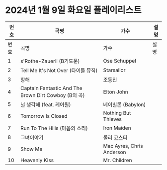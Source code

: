 # 2024년 1월 9일 화요일 플레이리스트

| 번호 | 곡명 | 가수 | 설명 |
|------|------|------|------|
| 번호 | 곡명 | 가수 | 설명 |
| 1 | s'Rothe-Zauerli (B기도문) | Ose Schuppel |  |
| 2 | Tell Me It's Not Over (타이틀 뮤직) | Starsailor |  |
| 3 | 항해 | 조동진 |  |
| 4 | Captain Fantastic And The Brown Dirt Cowboy (B의 곡) | Elton John |  |
| 5 | 널 생각해 (feat. 케이윌) | 베이빌론 (Babylon) |  |
| 6 | Tomorrow Is Closed | Nothing But Thieves |  |
| 7 | Run To The Hills (마음의 소리) | Iron Maiden |  |
| 8 | 그녀이야기 | 롤러 코스터 |  |
| 9 | Show Me | Mac Ayres, Chris Anderson |  |
| 10 | Heavenly Kiss | Mr. Children |  |
